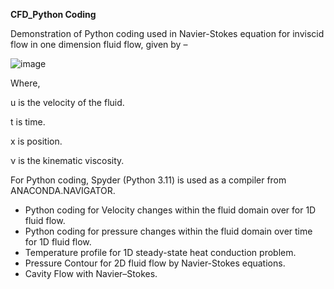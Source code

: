 **CFD_Python Coding**

Demonstration of Python coding used in Navier-Stokes equation for inviscid flow in one dimension fluid flow, given by –

![image](https://github.com/MNAZico/CFD_Python-Coding/assets/167157872/cfc14a0e-5c2f-4862-ba10-6cb012ea9faf)

Where,<p>
u is the velocity of the fluid.<p>
t is time.<p>
x is position.<p>
ν is the kinematic viscosity.<p>

For Python coding, Spyder (Python 3.11) is used as a compiler from ANACONDA.NAVIGATOR.
- Python coding for Velocity changes within the fluid domain over for 1D fluid flow.
- Python coding for pressure changes within the fluid domain over time for 1D fluid flow.
- Temperature profile for 1D steady-state heat conduction problem.
- Pressure Contour for 2D fluid flow by Navier-Stokes equations.
- Cavity Flow with Navier–Stokes.

 
